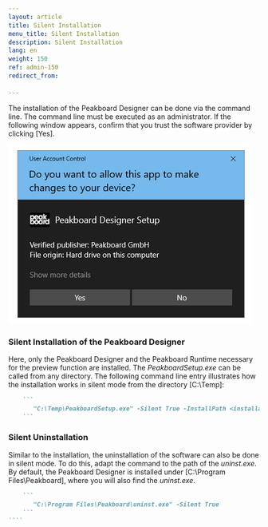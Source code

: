 ```yaml
---
layout: article
title: Silent Installation
menu_title: Silent Installation
description: Silent Installation
lang: en
weight: 150
ref: admin-150
redirect_from:

---
```


The installation of the Peakboard Designer can be done via the command line. The command line must be executed as an administrator.
If the following window appears, confirm that you trust the software provider by clicking [Yes].

![Windows User Account Control Window](/assets/images/admin/install-silent/usercontrol.png)

### Silent Installation of the Peakboard Designer

Here, only the Peakboard Designer and the Peakboard Runtime necessary for the preview function are installed.
The *PeakboardSetup.exe* can be called from any directory.
The following command line entry illustrates how the installation works in silent mode from the directory [C:\Temp]:

````markdown
    ```
       "C:\Temp\PeakboardSetup.exe" -Silent True -InstallPath <installation path>
    ```
````

### Silent Uninstallation

Similar to the installation, the uninstallation of the software can also be done in silent mode.
To do this, adapt the command to the path of the *uninst.exe*.
By default, the Peakboard Designer is installed under [C:\Program Files\Peakboard], where you will also find the *uninst.exe*.

`````markdown
    ```
       "C:\Program Files\Peakboard\uninst.exe" -Silent True
    ```
````
